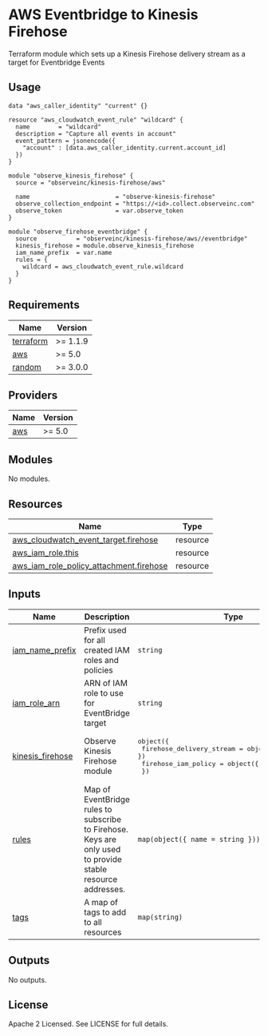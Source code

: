 # AWS Eventbridge to Kinesis Firehose

Terraform module which sets up a Kinesis Firehose delivery stream as a target for Eventbridge Events

## Usage

```hcl
data "aws_caller_identity" "current" {}

resource "aws_cloudwatch_event_rule" "wildcard" {
  name        = "wildcard"
  description = "Capture all events in account"
  event_pattern = jsonencode({
    "account" : [data.aws_caller_identity.current.account_id]
  })
}

module "observe_kinesis_firehose" {
  source = "observeinc/kinesis-firehose/aws"

  name                        = "observe-kinesis-firehose"
  observe_collection_endpoint = "https://<id>.collect.observeinc.com"
  observe_token               = var.observe_token
}

module "observe_firehose_eventbridge" {
  source           = "observeinc/kinesis-firehose/aws//eventbridge"
  kinesis_firehose = module.observe_kinesis_firehose
  iam_name_prefix  = var.name
  rules = {
    wildcard = aws_cloudwatch_event_rule.wildcard
  }
}
```

<!-- BEGINNING OF PRE-COMMIT-TERRAFORM DOCS HOOK -->
## Requirements

| Name | Version |
|------|---------|
| <a name="requirement_terraform"></a> [terraform](#requirement\_terraform) | >= 1.1.9 |
| <a name="requirement_aws"></a> [aws](#requirement\_aws) | >= 5.0 |
| <a name="requirement_random"></a> [random](#requirement\_random) | >= 3.0.0 |

## Providers

| Name | Version |
|------|---------|
| <a name="provider_aws"></a> [aws](#provider\_aws) | >= 5.0 |

## Modules

No modules.

## Resources

| Name | Type |
|------|------|
| [aws_cloudwatch_event_target.firehose](https://registry.terraform.io/providers/hashicorp/aws/latest/docs/resources/cloudwatch_event_target) | resource |
| [aws_iam_role.this](https://registry.terraform.io/providers/hashicorp/aws/latest/docs/resources/iam_role) | resource |
| [aws_iam_role_policy_attachment.firehose](https://registry.terraform.io/providers/hashicorp/aws/latest/docs/resources/iam_role_policy_attachment) | resource |

## Inputs

| Name | Description | Type | Default | Required |
|------|-------------|------|---------|:--------:|
| <a name="input_iam_name_prefix"></a> [iam\_name\_prefix](#input\_iam\_name\_prefix) | Prefix used for all created IAM roles and policies | `string` | `"observe-kinesis-firehose-"` | no |
| <a name="input_iam_role_arn"></a> [iam\_role\_arn](#input\_iam\_role\_arn) | ARN of IAM role to use for EventBridge target | `string` | `""` | no |
| <a name="input_kinesis_firehose"></a> [kinesis\_firehose](#input\_kinesis\_firehose) | Observe Kinesis Firehose module | <pre>object({<br>    firehose_delivery_stream = object({ arn = string })<br>    firehose_iam_policy      = object({ arn = string })<br>  })</pre> | n/a | yes |
| <a name="input_rules"></a> [rules](#input\_rules) | Map of EventBridge rules to subscribe to Firehose. Keys are<br>only used to provide stable resource addresses. | `map(object({ name = string }))` | `{}` | no |
| <a name="input_tags"></a> [tags](#input\_tags) | A map of tags to add to all resources | `map(string)` | `{}` | no |

## Outputs

No outputs.
<!-- END OF PRE-COMMIT-TERRAFORM DOCS HOOK -->

## License

Apache 2 Licensed. See LICENSE for full details.
